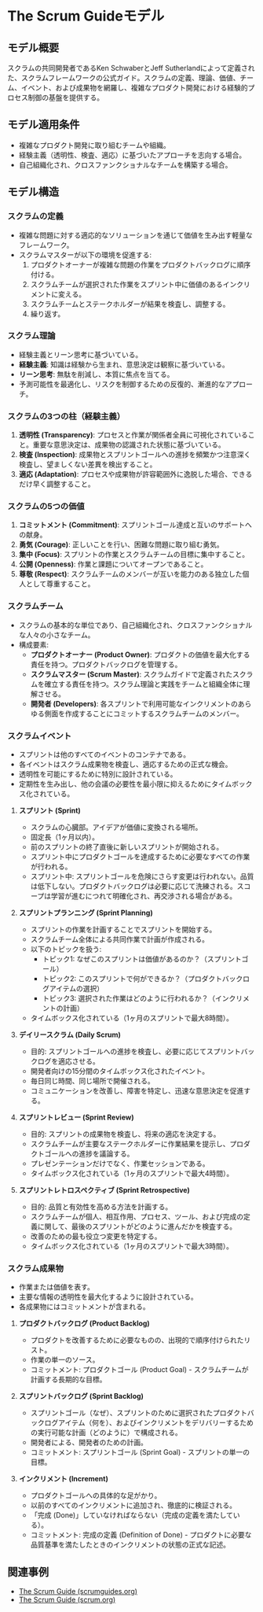 # The Scrum Guideモデル

## モデル概要
スクラムの共同開発者であるKen SchwaberとJeff Sutherlandによって定義された、スクラムフレームワークの公式ガイド。スクラムの定義、理論、価値、チーム、イベント、および成果物を網羅し、複雑なプロダクト開発における経験的プロセス制御の基盤を提供する。

## モデル適用条件
- 複雑なプロダクト開発に取り組むチームや組織。
- 経験主義（透明性、検査、適応）に基づいたアプローチを志向する場合。
- 自己組織化され、クロスファンクショナルなチームを構築する場合。

## モデル構造

### スクラムの定義
- 複雑な問題に対する適応的なソリューションを通じて価値を生み出す軽量なフレームワーク。
- スクラムマスターが以下の環境を促進する:
    1. プロダクトオーナーが複雑な問題の作業をプロダクトバックログに順序付ける。
    2. スクラムチームが選択された作業をスプリント中に価値のあるインクリメントに変える。
    3. スクラムチームとステークホルダーが結果を検査し、調整する。
    4. 繰り返す。

### スクラム理論
- 経験主義とリーン思考に基づいている。
- **経験主義**: 知識は経験から生まれ、意思決定は観察に基づいている。
- **リーン思考**: 無駄を削減し、本質に焦点を当てる。
- 予測可能性を最適化し、リスクを制御するための反復的、漸進的なアプローチ。

### スクラムの3つの柱（経験主義）
1.  **透明性 (Transparency)**: プロセスと作業が関係者全員に可視化されていること。重要な意思決定は、成果物の認識された状態に基づいている。
2.  **検査 (Inspection)**: 成果物とスプリントゴールへの進捗を頻繁かつ注意深く検査し、望ましくない差異を検出すること。
3.  **適応 (Adaptation)**: プロセスや成果物が許容範囲外に逸脱した場合、できるだけ早く調整すること。

### スクラムの5つの価値
1.  **コミットメント (Commitment)**: スプリントゴール達成と互いのサポートへの献身。
2.  **勇気 (Courage)**: 正しいことを行い、困難な問題に取り組む勇気。
3.  **集中 (Focus)**: スプリントの作業とスクラムチームの目標に集中すること。
4.  **公開 (Openness)**: 作業と課題についてオープンであること。
5.  **尊敬 (Respect)**: スクラムチームのメンバーが互いを能力のある独立した個人として尊重すること。

### スクラムチーム
- スクラムの基本的な単位であり、自己組織化され、クロスファンクショナルな人々の小さなチーム。
- 構成要素:
    - **プロダクトオーナー (Product Owner)**: プロダクトの価値を最大化する責任を持つ。プロダクトバックログを管理する。
    - **スクラムマスター (Scrum Master)**: スクラムガイドで定義されたスクラムを確立する責任を持つ。スクラム理論と実践をチームと組織全体に理解させる。
    - **開発者 (Developers)**: 各スプリントで利用可能なインクリメントのあらゆる側面を作成することにコミットするスクラムチームのメンバー。

### スクラムイベント
- スプリントは他のすべてのイベントのコンテナである。
- 各イベントはスクラム成果物を検査し、適応するための正式な機会。
- 透明性を可能にするために特別に設計されている。
- 定期性を生み出し、他の会議の必要性を最小限に抑えるためにタイムボックス化されている。

1.  **スプリント (Sprint)**
    - スクラムの心臓部。アイデアが価値に変換される場所。
    - 固定長（1ヶ月以内）。
    - 前のスプリントの終了直後に新しいスプリントが開始される。
    - スプリント中にプロダクトゴールを達成するために必要なすべての作業が行われる。
    - スプリント中: スプリントゴールを危険にさらす変更は行われない。品質は低下しない。プロダクトバックログは必要に応じて洗練される。スコープは学習が進むにつれて明確化され、再交渉される場合がある。

2.  **スプリントプランニング (Sprint Planning)**
    - スプリントの作業を計画することでスプリントを開始する。
    - スクラムチーム全体による共同作業で計画が作成される。
    - 以下のトピックを扱う:
        - トピック1: なぜこのスプリントは価値があるのか？（スプリントゴール）
        - トピック2: このスプリントで何ができるか？（プロダクトバックログアイテムの選択）
        - トピック3: 選択された作業はどのように行われるか？（インクリメントの計画）
    - タイムボックス化されている（1ヶ月のスプリントで最大8時間）。

3.  **デイリースクラム (Daily Scrum)**
    - 目的: スプリントゴールへの進捗を検査し、必要に応じてスプリントバックログを適応させる。
    - 開発者向けの15分間のタイムボックス化されたイベント。
    - 毎日同じ時間、同じ場所で開催される。
    - コミュニケーションを改善し、障害を特定し、迅速な意思決定を促進する。

4.  **スプリントレビュー (Sprint Review)**
    - 目的: スプリントの成果物を検査し、将来の適応を決定する。
    - スクラムチームが主要なステークホルダーに作業結果を提示し、プロダクトゴールへの進捗を議論する。
    - プレゼンテーションだけでなく、作業セッションである。
    - タイムボックス化されている（1ヶ月のスプリントで最大4時間）。

5.  **スプリントレトロスペクティブ (Sprint Retrospective)**
    - 目的: 品質と有効性を高める方法を計画する。
    - スクラムチームが個人、相互作用、プロセス、ツール、および完成の定義に関して、最後のスプリントがどのように進んだかを検査する。
    - 改善のための最も役立つ変更を特定する。
    - タイムボックス化されている（1ヶ月のスプリントで最大3時間）。

### スクラム成果物
- 作業または価値を表す。
- 主要な情報の透明性を最大化するように設計されている。
- 各成果物にはコミットメントが含まれる。

1.  **プロダクトバックログ (Product Backlog)**
    - プロダクトを改善するために必要なものの、出現的で順序付けられたリスト。
    - 作業の単一のソース。
    - コミットメント: プロダクトゴール (Product Goal) - スクラムチームが計画する長期的な目標。

2.  **スプリントバックログ (Sprint Backlog)**
    - スプリントゴール（なぜ）、スプリントのために選択されたプロダクトバックログアイテム（何を）、およびインクリメントをデリバリーするための実行可能な計画（どのように）で構成される。
    - 開発者による、開発者のための計画。
    - コミットメント: スプリントゴール (Sprint Goal) - スプリントの単一の目標。

3.  **インクリメント (Increment)**
    - プロダクトゴールへの具体的な足がかり。
    - 以前のすべてのインクリメントに追加され、徹底的に検証される。
    - 「完成 (Done)」していなければならない（完成の定義を満たしている）。
    - コミットメント: 完成の定義 (Definition of Done) - プロダクトに必要な品質基準を満たしたときのインクリメントの状態の正式な記述。

## 関連事例
- [The Scrum Guide (scrumguides.org)](https://scrumguides.org/)
- [The Scrum Guide (scrum.org)](https://www.scrum.org/resources/scrum-guide)

